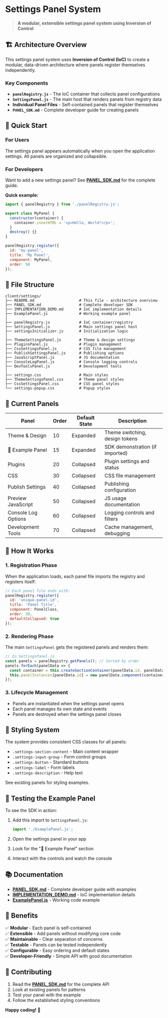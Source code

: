 # Settings Panel System

> **A modular, extensible settings panel system using Inversion of Control**

## 🏗️ Architecture Overview

This settings panel system uses **Inversion of Control (IoC)** to create a modular, data-driven architecture where panels register themselves independently.

### Key Components

- **`panelRegistry.js`** - The IoC container that collects panel configurations
- **`SettingsPanel.js`** - The main host that renders panels from registry data
- **Individual Panel Files** - Self-contained panels that register themselves
- **`PANEL_SDK.md`** - Complete developer guide for creating panels

## 🚀 Quick Start

### For Users
The settings panel appears automatically when you open the application settings. All panels are organized and collapsible.

### For Developers
Want to add a new settings panel? See **[PANEL_SDK.md](./PANEL_SDK.md)** for the complete guide.

**Quick example:**
```javascript
import { panelRegistry } from './panelRegistry.js';

export class MyPanel {
  constructor(container) {
    container.innerHTML = '<p>Hello, World!</p>';
  }
  destroy() {}
}

panelRegistry.register({
  id: 'my-panel',
  title: 'My Panel',
  component: MyPanel,
  order: 50
});
```

## 📁 File Structure

```
client/settings/
├── README.md                    # This file - architecture overview
├── PANEL_SDK.md                 # Complete developer SDK
├── IMPLEMENTATION_DEMO.md       # IoC implementation details
├── ExamplePanel.js              # Working example panel
│
├── panelRegistry.js             # IoC container/registry
├── SettingsPanel.js             # Main settings panel host
├── settingsInitializer.js       # Initialization logic
│
├── ThemeSettingsPanel.js        # Theme & design settings
├── PluginsPanel.js              # Plugin management
├── CssSettingsPanel.js          # CSS file management
├── PublishSettingsPanel.js      # Publishing options
├── JavaScriptPanel.js           # JS documentation
├── ConsoleLogPanel.js           # Console logging controls
├── DevToolsPanel.js             # Development tools
│
├── settings.css                 # Main styles
├── ThemeSettingsPanel.css       # Theme panel styles
├── CssSettingsPanel.css         # CSS panel styles
└── settings-popup.css           # Popup styles
```

## 🎯 Current Panels

| Panel | Order | Default State | Description |
|-------|-------|---------------|-------------|
| Theme & Design | 10 | Expanded | Theme switching, design tokens |
| 🎯 Example Panel | 15 | Expanded | SDK demonstration (if imported) |
| Plugins | 20 | Collapsed | Plugin settings and status |
| CSS | 30 | Collapsed | CSS file management |
| Publish Settings | 40 | Collapsed | Publishing configuration |
| Preview JavaScript | 50 | Collapsed | JS usage documentation |
| Console Log Options | 60 | Collapsed | Logging controls and filters |
| Development Tools | 70 | Collapsed | Cache management, debugging |

## 🔧 How It Works

### 1. Registration Phase
When the application loads, each panel file imports the registry and registers itself:

```javascript
// Each panel file ends with:
panelRegistry.register({
  id: 'unique-panel-id',
  title: 'Panel Title',
  component: PanelClass,
  order: 30,
  defaultCollapsed: true
});
```

### 2. Rendering Phase
The main `SettingsPanel` gets the registered panels and renders them:

```javascript
// In SettingsPanel.js
const panels = panelRegistry.getPanels(); // Sorted by order
panels.forEach(panelData => {
  const container = this.createSectionContainer(panelData.id, panelData.title);
  this.panelInstances[panelData.id] = new panelData.component(container);
});
```

### 3. Lifecycle Management
- Panels are instantiated when the settings panel opens
- Each panel manages its own state and events
- Panels are destroyed when the settings panel closes

## 🎨 Styling System

The system provides consistent CSS classes for all panels:

- `.settings-section-content` - Main content wrapper
- `.settings-input-group` - Form control groups
- `.settings-button` - Standard buttons
- `.settings-label` - Form labels
- `.settings-description` - Help text

See existing panels for styling examples.

## 🧪 Testing the Example Panel

To see the SDK in action:

1. Add this import to `SettingsPanel.js`:
   ```javascript
   import './ExamplePanel.js';
   ```

2. Open the settings panel in your app

3. Look for the "🎯 Example Panel" section

4. Interact with the controls and watch the console

## 📚 Documentation

- **[PANEL_SDK.md](./PANEL_SDK.md)** - Complete developer guide with examples
- **[IMPLEMENTATION_DEMO.md](./IMPLEMENTATION_DEMO.md)** - IoC implementation details
- **[ExamplePanel.js](./ExamplePanel.js)** - Working code example

## 🎯 Benefits

✅ **Modular** - Each panel is self-contained  
✅ **Extensible** - Add panels without modifying core code  
✅ **Maintainable** - Clear separation of concerns  
✅ **Testable** - Panels can be tested independently  
✅ **Configurable** - Easy ordering and default states  
✅ **Developer-Friendly** - Simple API with good documentation  

## 🤝 Contributing

1. Read the **[PANEL_SDK.md](./PANEL_SDK.md)** for the complete API
2. Look at existing panels for patterns
3. Test your panel with the example
4. Follow the established styling conventions

**Happy coding!** 🚀 